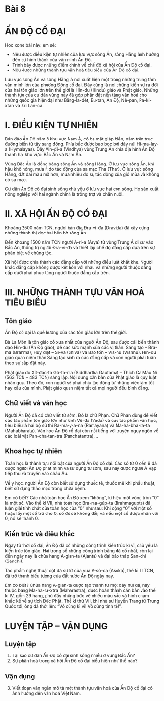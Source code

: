 # Bài 8
# ẤN ĐỘ CỔ ĐẠI

Học xong bài này, em sẽ:
* Nêu được điều kiện tự nhiên của lưu vực sông Ấn, sông Hằng ảnh hưởng đến sự hình thành của văn minh Ấn Độ.
* Trình bày được những điểm chính về chế độ xã hội của Ấn Độ cổ đại.
* Nêu được những thành tựu văn hoá tiêu biểu của Ấn Độ cổ đại.

Lưu vực sông Ấn và sông Hằng là nơi xuất hiện một trong những trung tâm văn minh lớn của phương Đông cổ đại. Đây cũng là nơi chứng kiến sự ra đời của hai tôn giáo lớn trên thế giới là Hin-đu (Hindu) giáo và Phật giáo. Những thành tựu của cư dân vùng này đã góp phần đặt nền tảng văn hoá cho những quốc gia hiện đại như Băng-la-đét, Bu-tan, Ấn Độ, Nê-pan, Pa-ki-xtan và Xri Lan-ca.

# I. ĐIỀU KIỆN TỰ NHIÊN

Bán đảo Ấn Độ nằm ở khu vực Nam Á, có ba mặt giáp biển, nằm trên trục đường biển từ tây sang đông. Phía bắc được bao bọc bởi dãy núi Hi-ma-lay-a (Hymalayas). Dãy Vin-đi-a (Vindhya) vùng Trung Ấn chia địa hình Ấn Độ thành hai khu vực: Bắc Ấn và Nam Ấn.

Vùng Bắc Ấn là đồng bằng sông Ấn và sông Hằng. Ở lưu vực sông Ấn, khí hậu khô nóng, mưa ít do tác động của sa mạc Tha (Thar). Ở lưu vực sông Hằng, đất đai màu mỡ hơn, mưa nhiều do sự tác động của gió mùa và không có sa mạc.

Cư dân Ấn Độ cổ đại sinh sống chủ yếu ở lưu vực hai con sông. Họ sản xuất nông nghiệp với hai ngành chính là trồng trọt và chăn nuôi.

# II. XÃ HỘI ẤN ĐỘ CỔ ĐẠI

Khoảng 2500 năm TCN, người bản địa Đra-vi-đa (Dravida) đã xây dựng những thành thị dọc hai bên bờ sông Ấn.

Đến khoảng 1500 năm TCN người A-ri-a (Arya) từ vùng Trung Á di cư vào Bắc Ấn, thống trị người Đra-vi-đa và thiết lập chế độ đẳng cấp dựa trên sự phân biệt về chủng tộc.

Xã hội được chia thành các đẳng cấp với những điều luật khắt khe. Người khác đẳng cấp không được kết hôn với nhau và những người thuộc đẳng cấp dưới phải phục tùng người thuộc đẳng cấp trên.

# III. NHỮNG THÀNH TỰU VĂN HOÁ TIÊU BIỂU

## Tôn giáo

Ấn Độ cổ đại là quê hương của các tôn giáo lớn trên thế giới.

Bà La Môn là tôn giáo cổ xưa nhất của người Ấn Độ, sau được cải biến thành đạo Hin-đu (Ấn Độ giáo), đề cao sức mạnh của các vị thần: Sáng tạo – Bra-ma (Brahma), Huỷ diệt – Si-va (Shiva) và Bảo tồn – Vis-nu (Vishnu). Hin-đu giáo quan niệm thần Sáng tạo sinh ra các đẳng cấp và con người phải tuân theo sự sắp đặt này.

Phật giáo do Xít-đác-ta Gô-ta-ma (Siddhartha Gautama) – Thích Ca Mâu Ni (563 TCN – 483 TCN) sáng lập. Nội dung căn bản của Phật giáo là quy luật nhân quả. Theo đó, con người sẽ phải chịu tác động từ những việc làm tốt hay xấu của mình. Phật giáo quan niệm tất cả mọi người đều bình đẳng.

## Chữ viết và văn học

Người Ấn Độ đã có chữ viết từ sớm. Đó là chữ Phạn. Chữ Phạn dùng để viết các tác phẩm tôn giáo lớn như kinh Vê-đa (Veda) và các tác phẩm văn học, tiêu biểu là hai bộ sử thi Ra-ma-y-a-na (Ramayana) và Ma-ha-bha-ra-ta (Mahabharata). Văn học Ấn Độ cổ đại còn nổi tiếng với truyện ngụy ngôn về các loài vật Pan-cha-tan-tra (Panchatantra),...

## Khoa học tự nhiên

Toán học là thành tựu nổi bật của người Ấn Độ cổ đại. Các số từ 0 đến 9 đã được người Ấn Độ phát minh và sử dụng từ sớm, sau này được người Ả Rập tiếp thu và truyền vào châu Âu.

Về y học, người Ấn Độ còn biết sử dụng thuốc tê, thuốc mê khi phẫu thuật, biết sử dụng thảo mộc trong chữa bệnh.

Em có biết?
Các nhà toán học Ấn Độ xem “không”, kí hiệu một vòng tròn “0” là một số. Vào thế kỉ VII, nhà toán học Bra-ma-gúp-ta (Brahmagupta) đã luận giải tính chất của toán học của “0” như sau: Khi cộng “0” với một số hoặc lấy một số trừ cho 0, số đó sẽ không đổi; và nếu một số được nhân với 0, nó sẽ thành 0.

## Kiến trúc và điêu khắc

Ngay từ thời cổ đại, Ấn Độ đã có những công trình kiến trúc kì vĩ, chủ yếu là kiến trúc tôn giáo. Hai trong số những công trình bằng đá cổ nhất, còn lại đến ngày nay là chùa hang A-gian-ta (Ajanta) và đại bảo tháp San-chi (Sanchi).

Tác phẩm nghệ thuật cột đá sư tử của vua A-sô-ca (Asoka), thế kỉ III TCN, đã trở thành biểu tượng của đất nước Ấn Độ ngày nay.

Em có biết?
Chùa hang A-gian-ta được tạo thành từ một dãy núi đá, nay thuộc bang Ma-ha-ra-xtra (Maharastra), được hoàn thành căn bản vào thế kỉ IV, gồm 29 hang, phủ đầy những bức vẽ nhiều màu sắc và hình chạm khắc kể về sự tích Đức Phật. Thế kỉ thứ VII, khi nhà sư Huyền Trang từ Trung Quốc tới, ông đã thốt lên: “Vô cùng kì vĩ! Vô cùng tinh tế!”.

# LUYỆN TẬP – VẬN DỤNG

## Luyện tập
1. Tại sao cư dân Ấn Độ cổ đại sinh sống nhiều ở vùng Bắc Ấn?
2. Sự phân hoá trong xã hội Ấn Độ cổ đại biểu hiện như thế nào?

## Vận dụng
3. Viết đoạn văn ngắn mô tả một thành tựu văn hoá của Ấn Độ cổ đại có ảnh hưởng đến văn hoá Việt Nam.
